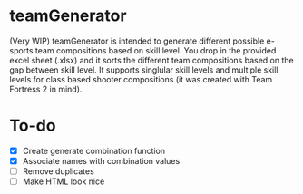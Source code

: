 # teamGenerator
(Very WIP) teamGenerator is intended to generate different possible e-sports team compositions based on skill level. You drop in the provided excel sheet (.xlsx) and it sorts the different team compositions based on the gap between skill level. It supports singlular skill levels and multiple skill levels for class based shooter compositions (it was created with Team Fortress 2 in mind).

# To-do
* [x] Create generate combination function
* [x] Associate names with combination values
* [ ] Remove duplicates
* [ ] Make HTML look nice
